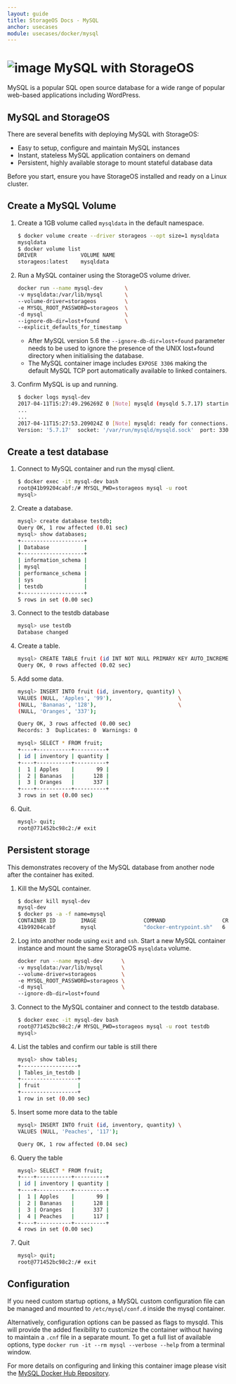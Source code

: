 ```yaml
---
layout: guide
title: StorageOS Docs - MySQL
anchor: usecases
module: usecases/docker/mysql
---
```


# ![image](/images/docs/explore/mysqllogo.png) MySQL with StorageOS

MySQL is a popular SQL open source database for a wide range of popular
web-based applications including WordPress.

## MySQL and StorageOS

There are several benefits with deploying MySQL with StorageOS:

* Easy to setup, configure and maintain MySQL instances
* Instant, stateless MySQL application containers on demand
* Persistent, highly available storage to mount stateful database data

Before you start, ensure you have StorageOS installed and ready on a Linux
cluster.

## Create a MySQL Volume

1. Create a 1GB volume called `mysqldata` in the default namespace.

   ```bash
   $ docker volume create --driver storageos --opt size=1 mysqldata
   mysqldata
   $ docker volume list
   DRIVER              VOLUME NAME
   storageos:latest    mysqldata
   ```

1. Run a MySQL container using the StorageOS volume driver.

   ```bash
   docker run --name mysql-dev       \
   -v mysqldata:/var/lib/mysql       \
   --volume-driver=storageos         \
   -e MYSQL_ROOT_PASSWORD=storageos  \
   -d mysql                          \
   --ignore-db-dir=lost+found        \
   --explicit_defaults_for_timestamp
   ```

   * After MySQL version 5.6 the `--ignore-db-dir=lost+found` parameter needs to
     be used to ignore the   presence of the UNIX lost+found directory when
     initialising the database.
   * The MySQL container image includes `EXPOSE 3306` making the default MySQL
     TCP port automatically available to linked containers.

1. Confirm MySQL is up and running.

   ```bash
   $ docker logs mysql-dev
   2017-04-11T15:27:49.296269Z 0 [Note] mysqld (mysqld 5.7.17) starting as process 1 ...
   ...
   ...
   2017-04-11T15:27:53.209024Z 0 [Note] mysqld: ready for connections.
   Version: '5.7.17'  socket: '/var/run/mysqld/mysqld.sock'  port: 3306  MySQL Community Server (GPL)
   ```

## Create a test database

1. Connect to MySQL container and run the mysql client.

   ```bash
   $ docker exec -it mysql-dev bash
   root@41b99204cabf:/# MYSQL_PWD=storageos mysql -u root
   mysql>
   ```

1. Create a database.

   ```bash
   mysql> create database testdb;
   Query OK, 1 row affected (0.01 sec)
   mysql> show databases;
   +--------------------+
   | Database           |
   +--------------------+
   | information_schema |
   | mysql              |
   | performance_schema |
   | sys                |
   | testdb             |
   +--------------------+
   5 rows in set (0.00 sec)
   ```

1. Connect to the testdb database

   ```bash
   mysql> use testdb
   Database changed
   ```

1. Create a table.

   ```bash
   mysql> CREATE TABLE fruit (id INT NOT NULL PRIMARY KEY AUTO_INCREMENT, inventory CHAR(25), quantity INT(7));
   Query OK, 0 rows affected (0.02 sec)
   ```

1. Add some data.

   ```bash
   mysql> INSERT INTO fruit (id, inventory, quantity) \
   VALUES (NULL, 'Apples', '99'),                     \
   (NULL, 'Bananas', '128'),                          \
   (NULL, 'Oranges', '337');

   Query OK, 3 rows affected (0.00 sec)
   Records: 3  Duplicates: 0  Warnings: 0

   mysql> SELECT * FROM fruit;
   +----+-----------+----------+
   | id | inventory | quantity |
   +----+-----------+----------+
   |  1 | Apples    |       99 |
   |  2 | Bananas   |      128 |
   |  3 | Oranges   |      337 |
   +----+-----------+----------+
   3 rows in set (0.00 sec)
   ```

1. Quit.

   ```bash
   mysql> quit;
   root@771452bc98c2:/# exit
   ```

## Persistent storage

This demonstrates recovery of the MySQL database from another node after the
container has exited.

1. Kill the MySQL container.

   ```bash
   $ docker kill mysql-dev
   mysql-dev
   $ docker ps -a -f name=mysql
   CONTAINER ID        IMAGE               COMMAND                  CREATED             STATUS                        PORTS               NAMES
   41b99204cabf        mysql               "docker-entrypoint.sh"   6 minutes ago       Exited (137) 14 seconds ago                       mysql-dev
   ```

1. Log into another node using `exit` and `ssh`. Start a new MySQL container
   instance and mount the same StorageOS `mysqldata` volume.

   ```bash
   docker run --name mysql-dev      \
   -v mysqldata:/var/lib/mysql      \
   --volume-driver=storageos        \
   -e MYSQL_ROOT_PASSWORD=storageos \
   -d mysql                         \
   --ignore-db-dir=lost+found
   ```

1. Connect to the MySQL container and connect to the testdb database.

   ```bash
   $ docker exec -it mysql-dev bash
   root@771452bc98c2:/# MYSQL_PWD=storageos mysql -u root testdb
   mysql>
   ```

1. List the tables and confirm our table is still there

   ```bash
   mysql> show tables;
   +------------------+
   | Tables_in_testdb |
   +------------------+
   | fruit            |
   +------------------+
   1 row in set (0.00 sec)
   ```

1. Insert some more data to the table

   ```bash
   mysql> INSERT INTO fruit (id, inventory, quantity) \
   VALUES (NULL, 'Peaches', '117');
   
   Query OK, 1 row affected (0.04 sec)
   ```

1. Query the table

   ```bash
   mysql> SELECT * FROM fruit;
   +----+-----------+----------+
   | id | inventory | quantity |
   +----+-----------+----------+
   |  1 | Apples    |       99 |
   |  2 | Bananas   |      128 |
   |  3 | Oranges   |      337 |
   |  4 | Peaches   |      117 |
   +----+-----------+----------+
   4 rows in set (0.00 sec)
   ```

1. Quit

   ```bash
   mysql> quit;
   root@771452bc98c2:/# exit
   ```

## Configuration

If you need custom startup options, a MySQL custom configuration file can be
managed and mounted to `/etc/mysql/conf.d` inside the mysql container.

Alternatively, configuration options can be passed as flags to mysqld. This will
provide the added flexibility to customize the container without having to
maintain a `.cnf` file in a separate mount.  To get a full list of available
options, type `docker run -it --rm mysql --verbose --help` from a terminal
window.

For more details on configuring and linking this container image please visit
the  [MySQL Docker Hub Repository](https://hub.docker.com/_/mysql/).
